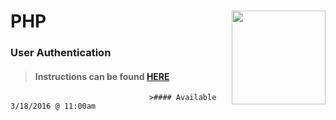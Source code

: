# PHP <img align="right" src="https://github.com/Learning-Fuze/prototypes_C7/blob/assets/assets/images/logos/LF_LOGO.png?raw=true" width="150">
### User Authentication

>#### Instructions can be found <a href="http://learning-fuze.github.io/prototypes_C7/#/PHP-User-Auth" target="_blank">HERE</a>
                                   >#### Available 3/18/2016 @ 11:00am